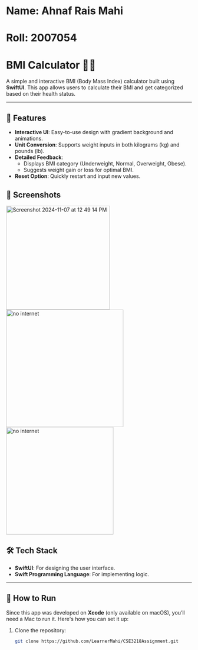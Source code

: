 # Name: Ahnaf Rais Mahi  
# Roll: 2007054

# BMI Calculator 🏋️‍♂️

A simple and interactive BMI (Body Mass Index) calculator built using **SwiftUI**. This app allows users to calculate their BMI and get categorized based on their health status.

---

## 🌟 Features
- **Interactive UI**: Easy-to-use design with gradient background and animations.
- **Unit Conversion**: Supports weight inputs in both kilograms (kg) and pounds (lb).
- **Detailed Feedback**:
  - Displays BMI category (Underweight, Normal, Overweight, Obese).
  - Suggests weight gain or loss for optimal BMI.
- **Reset Option**: Quickly restart and input new values.


## 📱 Screenshots


<img width="281" alt="Screenshot 2024-11-07 at 12 49 14 PM" src="https://github.com/user-attachments/assets/a46ab507-ad22-4dd6-b050-fbf1e8a575a5">
<img width="318" alt="no internet" src="https://github.com/user-attachments/assets/564ebcd1-6089-4364-b8a0-746098b7efea">
<img width="291" alt="no internet" src="https://github.com/user-attachments/assets/fa633c5d-dd0c-4815-b354-5440fe88aeb1">


## 🛠️ Tech Stack
- **SwiftUI**: For designing the user interface.
- **Swift Programming Language**: For implementing logic.

---

## 🚀 How to Run
Since this app was developed on **Xcode** (only available on macOS), you’ll need a Mac to run it. Here's how you can set it up:

1. Clone the repository:
   ```bash
   git clone https://github.com/LearnerMahi/CSE3218Assignment.git
